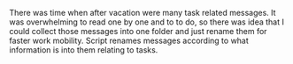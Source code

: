There was time when after vacation were many task related messages. It was overwhelming to read one by one and to to do, so there was idea that I could collect those messages into one folder and just rename them for faster work mobility. Script renames messages according to what information is into them relating to tasks.
